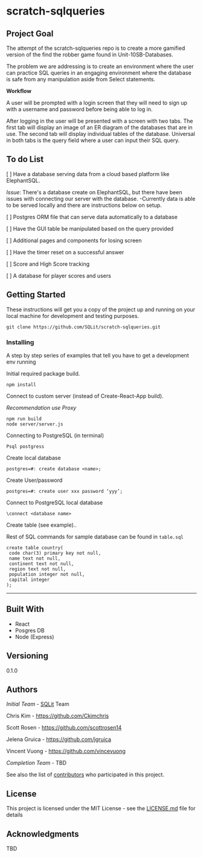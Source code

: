 # scratch-sqlqueries

## Project Goal
The attempt of the scratch-sqlqueries repo is to create a more gamified version of the find the robber game found in Unit-10SB-Databases.


The problem we are addressing is to create an environment where the user can practice SQL queries in an engaging environment where the database is safe from any manipulation aside from Select statements.

**Workflow**

A user will be prompted with a login screen that they will need to sign up with a username and password before being able to log in. 

After logging in the user will be presented with a screen with two tabs. The first tab will display an image of an ER diagram of the databases that are in use. The second tab will display individual tables of the database.
Universal in both tabs is the query field where a user can input their SQL query.


## To do List
[ ] Have a database serving data from a cloud based platform like ElephantSQL.

*Issue*: There's a database create on ElephantSQL, but there have been issues with connecting our server with the database.
-Currently data is able to be served locally and there are instructions below on setup.

[ ] Postgres ORM file that can serve data automatically to a database

[ ] Have the GUI table be manipulated based on the query provided

[ ] Additional pages and components for losing screen

[ ] Have the timer reset on a successful answer

[ ] Score and High Score tracking

[ ] A database for player scores and users




## Getting Started

These instructions will get you a copy of the project up and running on your local machine for development and testing purposes.

```
git clone https://github.com/SQLit/scratch-sqlqueries.git
```

### Installing

A step by step series of examples that tell you have to get a development env running

Initial required package build.

```
npm install
```
Connect to custom server (instead of Create-React-App build).

*Recommendation use Proxy* 

```
npm run build 
node server/server.js
```

Connecting to PostgreSQL (in terminal)
```
Psql postgress
```
Create local database
```
postgres=#: create database <name>;
```
Create User/password
```
postgres=#: create user xxx password ‘yyy’;
```
Connect to PostgreSQL local database
```
\connect <database name>
```
Create table (see example)..

Rest of SQL commands for sample database can be found in `table.sql`
```
create table country(
 code char(3) primary key not null,
 name text not null,
 continent text not null,
 region text not null,
 population integer not null,
 capital integer
);
```
-------------

## Built With

- React
- Posgres DB
- Node (Express)

## Versioning
0.1.0

## Authors
*Initial Team* - [SQLit](https://github.com/SQLit) Team

Chris Kim - https://github.com/Ckimchris

Scott Rosen - https://github.com/scottrosen14

Jelena Gruica - https://github.com/jgruica

Vincent Vuong - https://github.com/vincevuong

*Completion Team* - TBD


See also the list of [contributors](https://github.com/SQLit/scratch-sqlqueries/contributors) who participated in this project.

## License

This project is licensed under the MIT License - see the [LICENSE.md](LICENSE.md) file for details

## Acknowledgments
TBD
